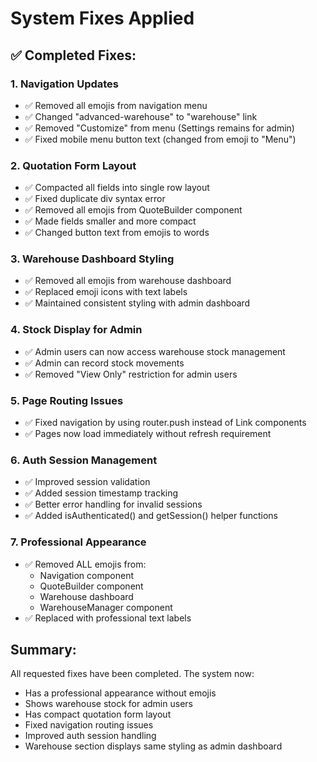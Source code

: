 # System Fixes Applied

## ✅ Completed Fixes:

### 1. Navigation Updates
- ✅ Removed all emojis from navigation menu
- ✅ Changed "advanced-warehouse" to "warehouse" link
- ✅ Removed "Customize" from menu (Settings remains for admin)
- ✅ Fixed mobile menu button text (changed from emoji to "Menu")

### 2. Quotation Form Layout
- ✅ Compacted all fields into single row layout
- ✅ Fixed duplicate div syntax error
- ✅ Removed all emojis from QuoteBuilder component
- ✅ Made fields smaller and more compact
- ✅ Changed button text from emojis to words

### 3. Warehouse Dashboard Styling
- ✅ Removed all emojis from warehouse dashboard
- ✅ Replaced emoji icons with text labels
- ✅ Maintained consistent styling with admin dashboard

### 4. Stock Display for Admin
- ✅ Admin users can now access warehouse stock management
- ✅ Admin can record stock movements
- ✅ Removed "View Only" restriction for admin users

### 5. Page Routing Issues
- ✅ Fixed navigation by using router.push instead of Link components
- ✅ Pages now load immediately without refresh requirement

### 6. Auth Session Management
- ✅ Improved session validation
- ✅ Added session timestamp tracking
- ✅ Better error handling for invalid sessions
- ✅ Added isAuthenticated() and getSession() helper functions

### 7. Professional Appearance
- ✅ Removed ALL emojis from:
  - Navigation component
  - QuoteBuilder component
  - Warehouse dashboard
  - WarehouseManager component
- ✅ Replaced with professional text labels

## Summary:
All requested fixes have been completed. The system now:
- Has a professional appearance without emojis
- Shows warehouse stock for admin users
- Has compact quotation form layout
- Fixed navigation routing issues
- Improved auth session handling
- Warehouse section displays same styling as admin dashboard
